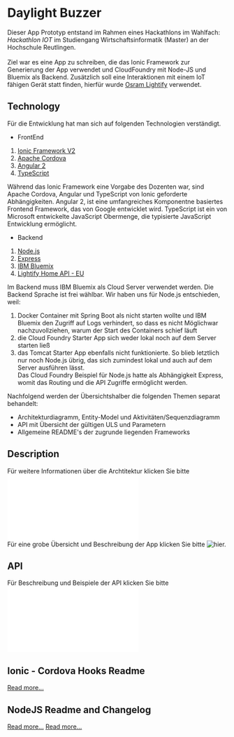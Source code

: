 # Daylight Buzzer
Dieser App Prototyp entstand im Rahmen eines Hackathlons im Wahlfach: <i>Hackathlon IOT</i> im Studiengang Wirtschaftsinformatik (Master) an der Hochschule Reutlingen.<br/><br/>
Ziel war es eine App zu schreiben, die das Ionic Framework zur Generierung der App verwendet und CloudFoundry mit Node-JS und Bluemix als Backend. Zusätzlich soll eine Interaktionen mit einem IoT fähigen Gerät statt finden, hierfür wurde [Osram Lightify](https://www.osram.de/osram_de/produkte/led-technologie/lightify/lightify-home/index.jsp) verwendet.<br/>

## Technology
Für die Entwicklung hat man sich auf folgenden Technologien verständigt.
* FrontEnd
1. [Ionic Framework V2](https://ionicframework.com/docs/v2/getting-started/)
2. [Apache Cordova](https://cordova.apache.org/)
3. [Angular 2](https://angular.io/)
4. [TypeScript](http://www.typescriptlang.org/)

Während das Ionic Framework eine Vorgabe des Dozenten war, sind Apache Cordova, Angular und TypeScript von Ionic geforderte Abhängigkeiten.
Angular 2, ist eine umfangreiches Komponentne basiertes Frontend Framework, das von Google entwicklet wird.
TypeScript ist ein von Microsoft entwickelte JavaScript Obermenge, die typisierte JavaScript Entwicklung ermöglicht.

* Backend
1. [Node.js](https://nodejs.org)
2. [Express](http://expressjs.com/de/)
3. [IBM Bluemix](https://console.ng.bluemix.net/catalog/starters/sdk-for-nodejs/)
4. [Lightify Home API - EU](https://eu.lightify-api.org/)

Im Backend muss IBM Bluemix als Cloud Server verwendet werden. Die Backend Sprache ist frei wählbar. Wir haben uns für Node.js entschieden, weil: 
1. Docker Container mit Spring Boot als nicht starten wollte und IBM Bluemix den Zugriff auf Logs verhindert, so dass es nicht Möglichwar nachzuvollziehen, warum der Start des Containers schief läuft
2. die Cloud Foundry Starter App sich weder lokal noch auf dem Server starten ließ
3. das Tomcat Starter App ebenfalls nicht funktionierte.
So blieb letztlich nur noch Node.js übrig, das sich zumindest lokal und auch auf dem Server ausführen lässt. <br/>
Das Cloud Foundry Beispiel für Node.js hatte als Abhängigkeit Express, womit das Routing und die API Zugriffe ermöglicht werden.

Nachfolgend werden der Übersichtshalber die folgenden Themen separat behandelt:
* Architekturdiagramm, Entity-Model und Aktivitäten/Sequenzdiagramm
* API mit Übersicht der gültigen ULS und Parametern
* Allgemeine README's der zugrunde liegenden Frameworks

## Description
Für weitere Informationen über die Archtitektur klicken Sie bitte ![hier.](docs/DESCRIPTION.md "Diagramme")<br/>
Für eine grobe Übersicht und Beschreibung der App klicken Sie bitte ![hier.]()<br/>


## API
Für Beschreibung und Beispiele der API klicken Sie bitte ![hier.](docs/API.md)


## Ionic - Cordova Hooks Readme
[Read more...](frontend/DaylightBuzzer/hooks/README.md)

## NodeJS Readme and Changelog
[Read more...](backend/DayLightBuzzer/README.md)
[Read more...](backend/DayLightBuzzer/CHANGELOG.md)